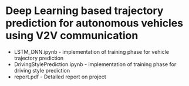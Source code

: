 # Deep Learning based trajectory prediction for autonomous vehicles using V2V communication

- LSTM_DNN.ipynb - implementation of training phase for vehicle trajectory prediction
- DrivingStylePrediction.ipynb - implementation of training phase for driving style prediction
- report.pdf - Detailed report on project
